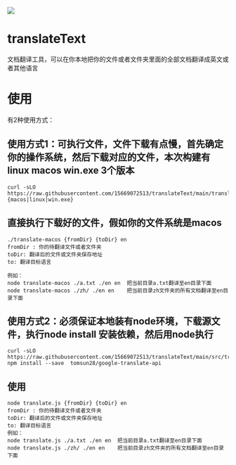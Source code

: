 ![](./assets/logo.svg)
# translateText

文档翻译工具，可以在你本地把你的文件或者文件夹里面的全部文档翻译成英文或者其他语言


# 使用
有2种使用方式：
## 使用方式1：可执行文件，文件下载有点慢，首先确定你的操作系统，然后下载对应的文件，本次构建有linux macos win.exe 3个版本
````
curl -sLO https://raw.githubusercontent.com/15669072513/translateText/main/translate-{macos|linux|win.exe}
````
## 直接执行下载好的文件，假如你的文件系统是macos
````
./translate-macos {fromDir} {toDir} en
fromDir : 你的待翻译文件或者文件夹
toDir: 翻译后的文件或文件夹保存地址
to: 翻译目标语言

例如：
node translate-macos ./a.txt ./en en  把当前目录a.txt翻译至en目录下面
node translate-macos ./zh/ ./en en    把当前目录zh文件夹的所有文档翻译至en目录下面
````



##  使用方式2：必须保证本地装有node环境，下载源文件，执行node install 安装依赖，然后用node执行
````
curl -sLO https://raw.githubusercontent.com/15669072513/translateText/main/src/translate.js
npm install --save  tomsun28/google-translate-api    
````
## 使用 
````
node translate.js {fromDir} {toDir} en
fromDir : 你的待翻译文件或者文件夹
toDir: 翻译后的文件或文件夹保存地址
to: 翻译目标语言
例如：
node translate.js ./a.txt ./en en  把当前目录a.txt翻译至en目录下面
node translate.js ./zh/ ./en en    把当前目录zh文件夹的所有文档翻译至en目录下面
````